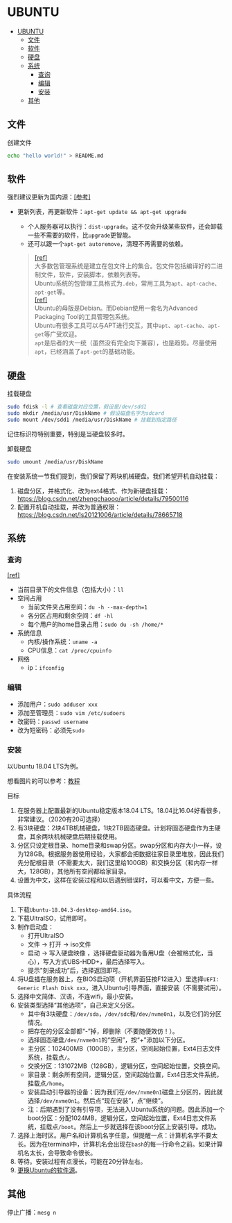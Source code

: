 # UBUNTU

- [UBUNTU](#ubuntu)
  - [文件](#文件)
  - [软件](#软件)
  - [硬盘](#硬盘)
  - [系统](#系统)
    - [查询](#查询)
    - [编辑](#编辑)
    - [安装](#安装)
  - [其他](#其他)

## 文件

创建文件

```bash
echo "hello world!" > README.md
```

## 软件

强烈建议更新为国内源：[[参考]](https://mirror.tuna.tsinghua.edu.cn/help/ubuntu/)

- 更新列表，再更新软件：`apt-get update && apt-get upgrade`
  - 个人服务器可以执行：`dist-upgrade`。这不仅会升级某些软件，还会卸载一些不需要的软件，比`upgrade`更智能。
  - 还可以跟一个`apt-get autoremove`，清理不再需要的依赖。

  > [[ref]](https://www.sysgeek.cn/linux-package-management/)  
  > 大多数包管理系统是建立在包文件上的集合。包文件包括编译好的二进制文件，软件，安装脚本，依赖列表等。  
  > Ubuntu系统的包管理工具格式为`.deb`，常用工具为`apt`、`apt-cache`、`apt-get`等。  
  > [[ref]](https://www.sysgeek.cn/apt-vs-apt-get/)  
  > Ubuntu的母版是Debian。而Debian使用一套名为Advanced Packaging Tool的工具管理包系统。  
  > Ubuntu有很多工具可以与APT进行交互，其中`apt`、`apt-cache`、`apt-get`等广受欢迎。  
  > `apt`是后者的大一统（虽然没有完全向下兼容），也是趋势。尽量使用`apt`，已经涵盖了`apt-get`的基础功能。


## 硬盘

挂载硬盘

```bash
sudo fdisk -l # 查看磁盘对应位置，假设是/dev/sdd1
sudo mkdir /media/usr/DiskName # 假设磁盘名字为sdcard
sudo mount /dev/sdd1 /media/usr/DiskName # 挂载到指定路径
```

记住标识符特别重要，特别是当硬盘较多时。

卸载硬盘

```bash
sudo umount /media/usr/DiskName
```

在安装系统一节我们提到，我们保留了两块机械硬盘。我们希望开机自动挂载：
1. 磁盘分区，并格式化、改为ext4格式、作为新硬盘挂载：
   https://blog.csdn.net/zhengchaooo/article/details/79500116
2. 配置开机自动挂载，并改为普通权限：
   https://blog.csdn.net/ls20121006/article/details/78665718

## 系统

### 查询

[[ref]](https://blog.csdn.net/bluishglc/article/details/41390589)

- 当前目录下的文件信息（包括大小）：`ll`
- 空间占用
  - 当前文件夹占用空间：`du -h --max-depth=1`
  - 各分区占用和剩余空间：`df -hl`
  - 每个用户的home目录占用：`sudo du -sh /home/*`
- 系统信息
  - 内核/操作系统：`uname -a`
  - CPU信息：`cat /proc/cpuinfo`
- 网络
  - ip：`ifconfig`

### 编辑

- 添加用户：`sudo adduser xxx`
- 添加至管理员：`sudo vim /etc/sudoers`
- 改密码：`passwd username`
- 改为短密码：必须先`sudo`

### 安装

以Ubuntu 18.04 LTS为例。

想看图片的可以参考：[教程](https://blog.csdn.net/baidu_36602427/article/details/86548203#commentBox)

目标

1. 在服务器上配置最新的Ubuntu稳定版本18.04 LTS。18.04比16.04好看很多，非常建议。（2020有20可选择）
2. 有3块硬盘：2块4TB机械硬盘，1块2TB固态硬盘。计划将固态硬盘作为主硬盘，其余两块机械硬盘后期挂载使用。
3. 分区只设定根目录、home目录和swap分区。swap分区和内存大小一样，设为128GB。根据服务器使用经验，大家都会把数据往家目录里堆放，因此我们先分配根目录（不需要太大，我们这里给100GB）和交换分区（和内存一样大，128GB），其他所有空间都给家目录。
4. 设置为中文，这样在安装过程和以后遇到错误时，可以看中文，方便一些。

具体流程

1. 下载`Ubuntu-18.04.3-desktop-amd64.iso`。
2. 下载UltraISO，试用即可。
3. 制作启动盘：
   - 打开UltraISO
   - 文件 -> 打开 -> iso文件
   - 启动 -> 写入硬盘映像 ，选择硬盘驱动器为备用U盘（会被格式化，当心），写入方式UBS-HDD+，最后选择写入。
   - 提示"刻录成功”后，选择返回即可。
4. 将U盘插在服务器上，在BIOS启动项（开机界面狂按F12进入）里选择`UEFI: Generic Flash Disk xxx`，进入Ubuntu引导界面，直接安装（不需要试用）。
5. 选择中文简体、汉语，不连wifi，最小安装。
6. 安装类型选择“其他选项”，自己来定义分区。
   - 其中有3块硬盘：`/dev/sda`，`/dev/sdc`和`/dev/nvme0n1`，以及它们的分区情况。
   - 把存在的分区全部都“-”掉，即删除（不要随便效仿！）。
   - 选择固态硬盘`/dev/nvme0n1`的“空闲”，按“+”添加以下分区。
   - 主分区：102400MB（100GB），主分区，空间起始位置，Ext4日志文件系统，挂载点`/`。
   - 交换分区：131072MB（128GB），逻辑分区，空间起始位置，交换空间。
   - 家目录：剩余所有空间，逻辑分区，空间起始位置，Ext4日志文件系统，挂载点`/home`。
   - 安装启动引导器的设备：因为我们在`/dev/nvme0n1`磁盘上分区的，因此就选择`/dev/nvme0n1`。然后点“现在安装”，点“继续”。
   - 注：后期遇到了没有引导项，无法进入Ubuntu系统的问题。因此添加一个boot分区：分配1024MB，逻辑分区，空间起始位置，Ext4日志文件系统，挂载点`/boot`。然后上一步就选择在该boot分区上安装引导。成功。
7. 选择上海时区。用户名和计算机名字任意，但提醒一点：计算机名字不要太长。因为在terminal中，计算机名会出现在`bash`的每一行命令之前。如果计算机名太长，会导致命令很长。
8. 等待。安装过程有点漫长，可能在20分钟左右。
9. [更换Ubuntu的软件源](https://blog.csdn.net/baidu_36602427/article/details/86551862)。

## 其他

停止广播：`mesg n`
